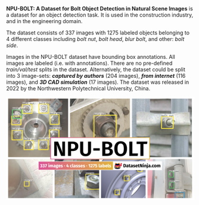 **NPU-BOLT: A Dataset for Bolt Object Detection in Natural Scene Images** is a dataset for an object detection task. It is used in the construction industry, and in the engineering domain. 

The dataset consists of 337 images with 1275 labeled objects belonging to 4 different classes including *bolt nut*, *bolt head*, *blur bolt*, and other: *bolt side*.

Images in the NPU-BOLT dataset have bounding box annotations. All images are labeled (i.e. with annotations). There are no pre-defined <i>train/val/test</i> splits in the dataset. Alternatively, the dataset could be split into 3 image-sets: ***captured by authors*** (204 images), ***from internet*** (116 images), and ***3D CAD simulation*** (17 images). The dataset was released in 2022 by the Northwestern Polytechnical University, China.

<img src="https://github.com/dataset-ninja/npu-bolt/raw/main/visualizations/poster.png">
